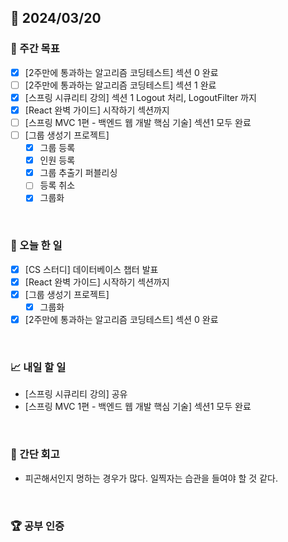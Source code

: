 ## 📅 2024/03/20

### 👏 주간 목표

- [x] [2주만에 통과하는 알고리즘 코딩테스트] 섹션 0 완료
- [ ] [2주만에 통과하는 알고리즘 코딩테스트] 섹션 1 완료
- [x] [스프링 시큐리티 강의] 섹션 1 Logout 처리, LogoutFilter 까지
- [x] [React 완벽 가이드] 시작하기 섹션까지
- [ ] [스프링 MVC 1편 - 백엔드 웹 개발 핵심 기술] 섹션1 모두 완료
- [ ] [그룹 생성기 프로젝트]
  - [x] 그룹 등록
  - [x] 인원 등록
  - [x] 그룹 추출기 퍼블리싱
  - [ ] 등록 취소
  - [x] 그룹화

<br />

### 💯 오늘 한 일

- [x] [CS 스터디] 데이터베이스 챕터 발표
- [x] [React 완벽 가이드] 시작하기 섹션까지
- [x] [그룹 생성기 프로젝트]
  - [x] 그룹화
- [x] [2주만에 통과하는 알고리즘 코딩테스트] 섹션 0 완료

<br />

### 📈 내일 할 일

- [스프링 시큐리티 강의] 공유
- [스프링 MVC 1편 - 백엔드 웹 개발 핵심 기술] 섹션1 모두 완료

<br />

### 🤔 간단 회고

- 피곤해서인지 멍하는 경우가 많다. 일찍자는 습관을 들여야 할 것 같다.

<br />

### 🏆 공부 인증
